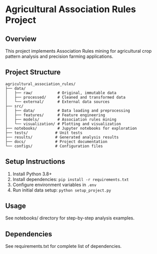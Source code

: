 # Agricultural Association Rules Project

## Overview
This project implements Association Rules mining for agricultural crop pattern analysis and precision farming applications.

## Project Structure
```
agricultural_association_rules/
├── data/
│   ├── raw/           # Original, immutable data
│   ├── processed/     # Cleaned and transformed data
│   └── external/      # External data sources
├── src/
│   ├── data/          # Data loading and preprocessing
│   ├── features/      # Feature engineering
│   ├── models/        # Association rules mining
│   └── visualization/ # Plotting and visualization
├── notebooks/         # Jupyter notebooks for exploration
├── tests/            # Unit tests
├── results/          # Generated analysis results
├── docs/             # Project documentation
└── configs/          # Configuration files
```

## Setup Instructions
1. Install Python 3.8+
2. Install dependencies: `pip install -r requirements.txt`
3. Configure environment variables in `.env`
4. Run initial data setup: `python setup_project.py`

## Usage
See notebooks/ directory for step-by-step analysis examples.

## Dependencies
See requirements.txt for complete list of dependencies.